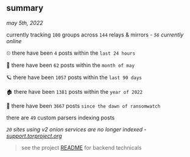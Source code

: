 
## summary
_may 5th, 2022_

currently tracking `100` groups across `144` relays & mirrors - _`56` currently online_

⏲ there have been `4` posts within the `last 24 hours`

🦈 there have been `62` posts within the `month of may`

🪐 there have been `1057` posts within the `last 90 days`

🏚 there have been `1381` posts within the `year of 2022`

🦕 there have been `3667` posts `since the dawn of ransomwatch`

there are `49` custom parsers indexing posts

_`20` sites using v2 onion services are no longer indexed - [support.torproject.org](https://support.torproject.org/onionservices/v2-deprecation/)_

> see the project [README](https://github.com/thetanz/ransomwatch#ransomwatch--) for backend technicals
